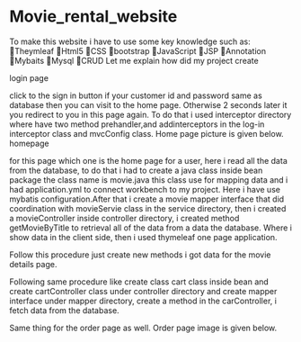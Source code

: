 # Movie_rental_website

To make this website i have to use some key knowledge such as:
Theymleaf 
Html5
CSS
bootstrap
JavaScript 
JSP
Annotation 
Mybaits 
Mysql 
CRUD
Let me explain how did my project create

login page 





click to the sign in button if your customer id and password same as database then you can visit to the home page. Otherwise 2 seconds later it you redirect to you in this page again. To do that i used interceptor directory where have two method prehandler,and addinterceptors in the log-in interceptor class and mvcConfig class. Home page picture is given below. 
homepage 









 for this page which one is the home page for a user, here i read all the data from the database, to do that i had to create a java class inside bean package the class name is movie.java this class use for mapping data and i had application.yml to connect workbench to my project. Here i have use mybatis configuration.After that i create a movie mapper interface that did coordination with movieServie class in the service directory, then i created a movieController inside controller directory, i created method getMovieByTitle to retrieval all of the  data from a data the database. Where i show data in the client side, then i used thymeleaf one page application. 

Follow this procedure just create new methods i got data for the movie details page.





 Following same procedure like create class cart class inside bean and create cartController class under controller directory and create mapper interface under mapper directory, create a method in the carController, i fetch data from the database.



Same thing for the order page as well. Order page image is given below. 









